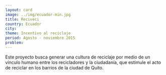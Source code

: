 ```yaml
---
layout: card
image: ../img/ecuador-min.jpg
title: Reciveci
country: Ecuador
city:
theme: Incentivo al reciclaje
period: Agosto - noviembre 2015
problem:
---
```


Este proyecto busca generar una cultura de reciclaje por medio de un vínculo humano entre los recicladores y la ciudadanía, que estimule el acto de reciclar en los barrios de la ciudad de Quito.
